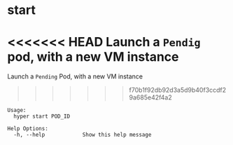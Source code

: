 # start

<<<<<<< HEAD
Launch a `Pendig` pod, with a new VM instance
=======
Launch a `Pending` Pod, with a new VM instance
>>>>>>> f70b1f92db92d3a5d9b40f3ccdf29a685e42f4a2

	Usage:
	  hyper start POD_ID

	Help Options:
	  -h, --help            Show this help message
